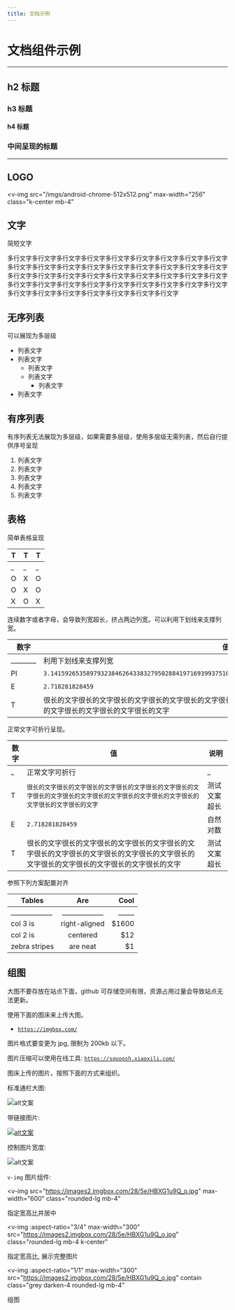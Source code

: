 ```yaml
---
title: 文档示例
---
```


# 文档组件示例

---

## h2 标题

### h3 标题

#### h4 标题

<h3 class="k-tcenter">中间呈现的标题</h3>

---

## LOGO

<v-img
  src="/imgs/android-chrome-512x512.png"
  max-width="256"
  class="k-center mb-4"
></v-img>

## 文字

简短文字

多行文字多行文字多行文字多行文字多行文字多行文字多行文字多行文字多行文字多行文字多行文字多行文字多行文字多行文字多行文字多行文字多行文字多行文字多行文字多行文字多行文字多行文字多行文字多行文字多行文字多行文字多行文字多行文字多行文字多行文字多行文字多行文字多行文字多行文字多行文字多行文字多行文字多行文字多行文字多行文字多行文字多行文字多行文字

## 无序列表

可以展现为多层级

- 列表文字
- 列表文字
  - 列表文字
  - 列表文字
    - 列表文字
- 列表文字

## 有序列表

有序列表无法展现为多层级，如果需要多层级，使用多层级无需列表，然后自行提供序号呈现

1. 列表文字
1. 列表文字
1. 列表文字
1. 列表文字
1. 列表文字

## 表格

简单表格呈现

| T | T | T |
| - | - | - |
| _ | _ | _ |
| O | X | O |
| O | X | O |
| X | O | X |

连续数字或者字母，会导致列宽超长，挤占两边列宽。可以利用下划线来支撑列宽。

| 数字 | 值 | 说明 |
| --- | --- | --- |
| ________ | 利用下划线来支撑列宽 | __________________ |
| PI | `3.1415926535897932384626433832795028841971693993751058209749445923078164062862089986280348253421170679` | 圆周率 |
| E | `2.718281828459` | 自然对数 |
| T | 很长的文字很长的文字很长的文字很长的文字很长的文字很长的文字很长的文字很长的文字很长的文字很长的文字很长的文字很长的文字很长的文字很长的文字 | 测试文案超长 |

正常文字可折行呈现。

| 数字 | 值 | 说明 |
| --- | --- | --- |
| _ | 正常文字可折行 | _ |
| T | `很长的文字很长的文字很长的文字很长的文字很长的文字很长的文字很长的文字很长的文字很长的文字很长的文字很长的文字很长的文字很长的文字很长的文字` | 测试文案超长 |
| E | `2.718281828459` | 自然对数 |
| T | 很长的文字很长的文字很长的文字很长的文字很长的文字很长的文字很长的文字很长的文字很长的文字很长的文字很长的文字很长的文字很长的文字很长的文字 | 测试文案超长 |

参照下列方案配置对齐

| Tables        | Are           | Cool  |
| ------------- |:-------------:| -----:|
| _____________ | _____________ | _____ |
| col 3 is      | right-aligned | $1600 |
| col 2 is      | centered      |   $12 |
| zebra stripes | are neat      |    $1 |

## 组图

大图不要存放在站点下面，github 可存储空间有限，资源占用过量会导致站点无法更新。

使用下面的图床来上传大图。

- [`https://imgbox.com/`](https://imgbox.com/)

图片格式要变更为 jpg, 限制为 200kb 以下。

图片压缩可以使用在线工具: [`https://squoosh.xiaoxili.com/`](https://squoosh.xiaoxili.com/)

图床上传的图片，按照下面的方式来组织。

标准通栏大图:

![alt文案](https://images2.imgbox.com/f6/10/Xc7Mq54c_o.jpeg)

带链接图片:

[![alt文案](https://images2.imgbox.com/f6/10/Xc7Mq54c_o.jpeg)](https://imgbox.com/Xc7Mq54c)

控制图片宽度:

<div class="mb-4" style="max-width: 500px;">
  <img alt="alt文案" src="https://images2.imgbox.com/f6/10/Xc7Mq54c_o.jpeg"/>
</div>

`v-img` 图片组件:

<v-img
  src="https://images2.imgbox.com/28/5e/HBXG1u9Q_o.jpg"
  max-width="600"
  class="rounded-lg mb-4"
></v-img>

指定宽高比并居中

<v-img
  :aspect-ratio="3/4"
  max-width="300"
  src="https://images2.imgbox.com/28/5e/HBXG1u9Q_o.jpg"
  class="rounded-lg mb-4 k-center"
></v-img>

指定宽高比, 展示完整图片

<v-img
  :aspect-ratio="1/1"
  max-width="300"
  src="https://images2.imgbox.com/28/5e/HBXG1u9Q_o.jpg"
  contain
  class="grey darken-4 rounded-lg mb-4"
></v-img>

组图

<div>
  <v-row>
    <v-flex
      class="d-flex child-flex"
    >
      <v-img
        src="https://images2.imgbox.com/f6/10/Xc7Mq54c_o.jpeg"
        :aspect-ratio="1"
        class="grey lighten-2"
      />
    </v-flex>
    <v-flex
      class="d-flex child-flex"
    >
      <v-img
        src="https://images2.imgbox.com/f6/10/Xc7Mq54c_o.jpeg"
        :aspect-ratio="1"
        class="grey lighten-2"
      />
    </v-flex>
    <v-flex
      class="d-flex child-flex"
    >
      <v-img
        src="https://images2.imgbox.com/f6/10/Xc7Mq54c_o.jpeg"
        :aspect-ratio="1"
        class="grey lighten-2"
      />
    </v-flex>
  </v-row>
</div>


